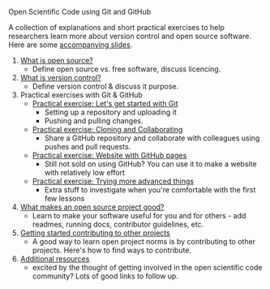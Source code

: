 
Open Scientific Code using Git and GitHub  

A collection of explanations and short practical exercises to help researchers learn more about version control and open source software. Here are some [accompanying slides](https://docs.google.com/presentation/d/1NVV6z3DvKdICNxttSOXYy3Vl6jEY6gkZi3dWgWt6QrY/edit#slide=id.g41fb8f5587_0_50).

1. [What is open source?](01-what-is-open-source)
    - Define open source vs. free software, discuss licencing.
2. [What is version control?](02-what-is-version-control)
    - Define version control & discuss it purpose.  
3. Practical exercises with Git & GitHub
    - [Practical exercise: Let's get started with Git](practicalexercises/github/git-01-lets-get-started-with-github)
        - Setting up a repository and uploading it
        - Pushing and pulling changes.
    - [Practical exercise: Cloning and Collaborating](practicalexercises/github/git-02-cloning-and-collaborating)
        - Share a GitHub repository and collaborate with colleagues using pushes and pull requests.
    - [Practical exercise: Website with GitHub pages](practicalexercises/github/git-03-websites-with-github-pages)
        - Still not sold on using GitHub? You can use it to make a website with relatively low effort
    - [Practical exercise: Trying more advanced things](practicalexercises/github/git-04-more-advanced-things-to-think-about)
        - Extra stuff to investigate when you're comfortable with the first few lessons
4. [What makes an open source project good?](03-what-makes-an-open-source-project-good)
    - Learn to make your software useful for you and for others - add readmes, running docs, contributor guidelines, etc.
5. [Getting started contributing to other projects](04-how-to-start-contributing-to-open-source)
    - A good way to learn open project norms is by contributing to other projects. Here's how to find ways to contribute.      
6. [Additional resources](05-additional-resources)
    - excited by the thought of getting involved in the open scientific code community? Lots of good links to follow up.
